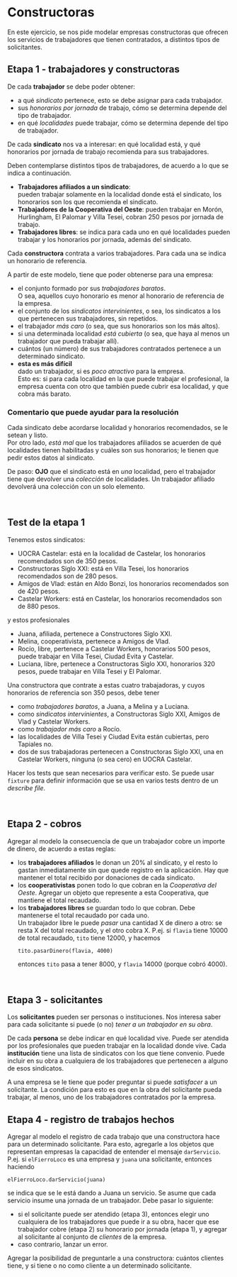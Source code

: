 # Constructoras

En este ejercicio, se nos pide modelar empresas constructoras que ofrecen los servicios de trabajadores que tienen contratados, a distintos tipos de solicitantes.


## Etapa 1 - trabajadores y constructoras

De cada **trabajador** se debe poder obtener:
- a qué _sindicato_ pertenece, esto se debe asignar para cada trabajador.
- sus _honorarios por jornada_ de trabajo, cómo se determina depende del tipo de trabajador.
- en qué _localidades_ puede trabajar, cómo se determina depende del tipo de trabajador.

De cada **sindicato** nos va a interesar: en qué localidad está, y qué honorarios por jornada de trabajo recomienda para sus trabajadores.

Deben contemplarse distintos tipos de trabajadores, de acuerdo a lo que se indica a continuación.
- **Trabajadores afiliados a un sindicato**:  
  pueden trabajar solamente en la localidad donde está el sindicato, los honorarios son los que recomienda el sindicato.
- **Trabajadores de la Cooperativa del Oeste**:
  pueden trabajar en Morón, Hurlingham, El Palomar y Villa Tesei, cobran 250 pesos por jornada de trabajo.
- **Trabajadores libres**:
  se indica para cada uno en qué localidades pueden trabajar y los honorarios por jornada, además del sindicato.

Cada **constructora** contrata a varios trabajadores. Para cada una se indica un honorario de referencia.

A partir de este modelo, tiene que poder obtenerse para una empresa:
- el conjunto formado por sus _trabajadores baratos_.   
  O sea, aquellos cuyo honorario es menor al honorario de referencia de la empresa.
- el conjunto de los _sindicatos intervinientes_, o sea, los sindicatos a los que pertenecen sus trabajadores, sin repetidos.
- el trabajador _más caro_ (o sea, que sus honorarios son los más altos).
- si una determinada localidad _está cubierta_ (o sea, que haya al menos un trabajador que pueda trabajar allí).
- cuántos (un número) de sus trabajadores contratados pertenece a un determinado sindicato.
- **esta es más difícil**  
  dado un trabajador, si es _poco atractivo_ para la empresa.  
  Esto es: si para cada localidad en la que puede trabajar el profesional, la empresa cuenta con otro que también puede cubrir esa localidad, y que cobra más barato.


### Comentario que puede ayudar para la resolución  
Cada sindicato debe acordarse localidad y honorarios recomendados, se le setean y listo.  
Por otro lado, _está mal_ que los trabajadores afiliados se acuerden de qué localidades tienen habilitadas y cuáles son sus honorarios; le tienen que pedir estos datos al sindicato.

De paso: **OJO** que el sindicato está en _una_ localidad, pero el trabajador tiene que devolver una _colección_ de localidades. Un trabajador afiliado devolverá una colección con un solo elemento.

<br>


## Test de la etapa 1

Tenemos estos sindicatos:
- UOCRA Castelar: está en la localidad de Castelar, los honorarios recomendados son de 350 pesos.
- Constructoras Siglo XXI: está en Villa Tesei, los honorarios recomendados son de 280 pesos.
- Amigos de Vlad: están en Aldo Bonzi, los honorarios recomendados son de 420 pesos.
- Castelar Workers: está en Castelar, los honorarios recomendados son de 880 pesos.

y estos profesionales
- Juana, afiliada, pertenece a Constructores Siglo XXI.
- Melina, cooperativista, pertenece a Amigos de Vlad.
- Rocío, libre, pertenece a Castelar Workers, honorarios 500 pesos, puede trabajar en Villa Tesei, Ciudad Evita y Castelar.
- Luciana, libre, pertenece a Constructoras Siglo XXI, honorarios 320 pesos, puede trabajar en Villa Tesei y El Palomar.

Una constructora que contrate a estas cuatro trabajadoras, y cuyos honorarios de referencia son 350 pesos, debe tener
- como _trabajadores baratos_, a Juana, a Melina y a Luciana.
- como _sindicatos intervinientes_, a Constructoras Siglo XXI, Amigos de Vlad y Castelar Workers.
- como _trabajador más caro_ a Rocío.
- las localidades de Villa Tesei y Ciudad Evita están cubiertas, pero Tapiales no.
- dos de sus trabajadoras pertenecen a Constructoras Siglo XXI, una en Castelar Workers, ninguna (o sea cero) en UOCRA Castelar.  

Hacer los tests que sean necesarios para verificar esto. Se puede usar `fixture` para definir información que se usa en varios tests dentro de un _describe file_.

<br>

## Etapa 2 - cobros

Agregar al modelo la consecuencia de que un trabajador cobre un importe de dinero, de acuerdo a estas reglas:
- los **trabajadores afiliados** le donan un 20% al sindicato, y el resto lo gastan inmediatamente sin que quede registro en la aplicación. Hay que mantener el total recibido por donaciones de cada sindicato.
- los **cooperativistas** ponen todo lo que cobran en la _Cooperativa del Oeste_. Agregar un objeto que represente a esta Cooperativa, que mantiene el total recaudado.
- los **trabajadores libres** se guardan todo lo que cobran. Debe mantenerse el total recaudado por cada uno. <br> Un trabajador libre le puede _pasar_ una cantidad X de dinero a otro: se resta X del total recaudado, y el otro cobra X. P.ej. si `flavia` tiene 10000 de total recaudado, `tito` tiene 12000, y hacemos
  ```
  tito.pasarDinero(flavia, 4000)
  ```
  entonces `tito` pasa a tener 8000, y `flavia` 14000 (porque cobró 4000).


<br>

## Etapa 3 - solicitantes

Los **solicitantes** pueden ser personas o instituciones. Nos interesa saber para cada solicitante si puede (o no) _tener a un trabajador en su obra_.  

De cada **persona** se debe indicar en qué localidad vive. Puede ser atendida por los profesionales que pueden trabajar en la localidad donde vive.
Cada **institución** tiene una lista de sindicatos con los que tiene convenio. Puede incluir en su obra a cualquiera de los trabajadores que pertenecen a alguno de esos sindicatos.

A una empresa se le tiene que poder preguntar si puede _satisfacer_ a un solicitante.
La condición para esto es que en la obra del solicitante pueda trabajar, al menos, uno de los trabajadores contratados por la empresa.


## Etapa 4 - registro de trabajos hechos

Agregar al modelo el registro de cada trabajo que una constructora hace para un determinado solicitante.
Para esto, agregarle a los objetos que representan empresas la capacidad de entender el mensaje `darServicio`. P.ej. si `elFierroLoco` es una empresa y `juana` una solicitante, entonces haciendo
```
elFierroLoco.darServicio(juana)
```
se indica que se le está dando a Juana un servicio. Se asume que cada servicio insume una jornada de un trabajador.
Debe pasar lo siguiente:
- si el solicitante puede ser atendido (etapa 3), entonces elegir uno cualquiera de los trabajadores que puede ir a su obra, hacer que ese trabajador cobre (etapa 2) su honorario por jornada (etapa 1), y agregar al solicitante al conjunto de _clientes_ de la empresa.
- caso contrario, lanzar un error.

Agregar la posibilidad de preguntarle a una constructora: cuántos clientes tiene, y si tiene o no como cliente a un determinado solicitante.
